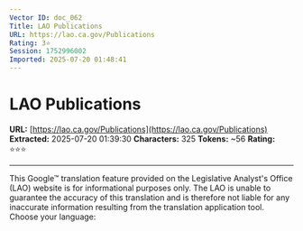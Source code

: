 ```yaml
---
Vector ID: doc_062
Title: LAO Publications
URL: https://lao.ca.gov/Publications
Rating: 3⭐
Session: 1752996002
Imported: 2025-07-20 01:48:41
---
```


# LAO Publications

**URL:** [https://lao.ca.gov/Publications](https://lao.ca.gov/Publications)
**Extracted:** 2025-07-20 01:39:30
**Characters:** 325
**Tokens:** ~56
**Rating:** ⭐⭐⭐

---


This Google™ translation feature provided on the Legislative Analyst's Office (LAO) website is for informational purposes only.
The LAO is unable to guarantee the accuracy of this translation and is therefore not liable for any inaccurate information resulting from the translation application tool.
Choose your language:


